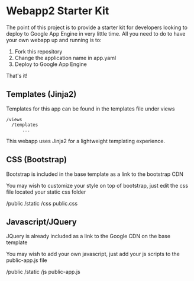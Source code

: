# Webapp2 Starter Kit


The point of this project is to provide a starter kit for developers looking to deploy to Google App Engine in very little time. All you need to do to have your own webapp up and running is to:

1. Fork this repository
2. Change the application name in app.yaml
3. Deploy to Google App Engine

That's it!

## Templates (Jinja2)
Templates for this app can be found in the templates file under views

    /views
      /templates
          ...

This webapp uses Jinja2 for a lightweight templating experience.

## CSS (Bootstrap)
Bootstrap is included in the base template as a link to the bootstrap CDN

  <link rel="stylesheet" href="//netdna.bootstrapcdn.com/bootstrap/3.0.3/css/bootstrap.min.css">
  
You may wish to customize your style on top of bootstrap, just edit the css file located your static css folder

  /public
    /static
      /css
        public.css

## Javascript/JQuery
JQuery is already included as a link to the Google CDN on the base template
  
  <script src="//ajax.googleapis.com/ajax/libs/jquery/1.10.2/jquery.min.js"></script>

You may wish to add your own javascript, just add your js scripts to the public-app.js file

  /public
    /static
      /js
        public-app.js

